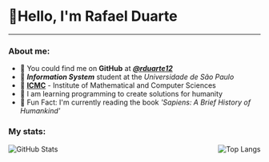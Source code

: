 # 👋Hello, I'm Rafael Duarte

---

### About me: 

- 🔭 You could find me on **GitHub** at _**[@rduarte12](https://github.com/rduarte12)**_
- 📑 _**Information System**_ student at the _Universidade de São Paulo_
- 📒 **[ICMC](https://icmc.usp.br/)** - Institute of Mathematical and Computer Sciences
- 🚩 I am learning programming to create solutions for humanity
- 📖 Fun Fact: I'm currently reading the book _'Sapiens: A Brief History of Humankind'_

### My stats:

<div style="display: flex; justify-content: space-between;">
  <img src="https://github-readme-stats.vercel.app/api?username=rduarte12&theme=transparent&bg_color=1C1C1C&border_color=000&show_icons=true&icon_color=30A3DC&title_color=ADD8E6&text_color=FFF" alt="GitHub Stats" style="width: %;">
  <img src="https://github-readme-stats-git-masterrstaa-rickstaa.vercel.app/api/top-langs/?username=rduarte12&layout=compact&bg_color=1C1C1C&border_color=000&title_color=ADD8E6&text_color=FFF" alt="Top Langs" style="width: %;">
</div>

